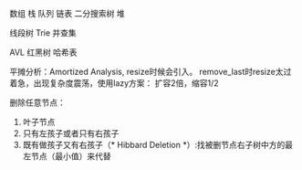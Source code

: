 数组
栈
队列
链表
二分搜索树
堆

线段树
Trie
并查集

AVL
红黑树
哈希表

平摊分析：Amortized Analysis, resize时候会引入。
remove_last时resize太过着急，出现复杂度震荡，使用lazy方案：
扩容2倍，缩容1/2

删除任意节点：
1. 叶子节点
2. 只有左孩子或者只有右孩子
3. 既有做孩子又有右孩子（* Hibbard Deletion *）:找被删节点右子树中方的最左节点（最小值）来代替